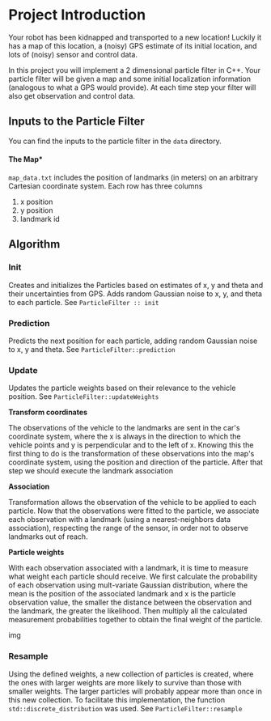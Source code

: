 # Project Introduction
Your robot has been kidnapped and transported to a new location! Luckily it has a map of this location, a (noisy) GPS estimate of its initial location, and lots of (noisy) sensor and control data.

In this project you will implement a 2 dimensional particle filter in C++. Your particle filter will be given a map and some initial localization information (analogous to what a GPS would provide). At each time step your filter will also get observation and control data. 

## Inputs to the Particle Filter
You can find the inputs to the particle filter in the `data` directory. 

#### The Map*
`map_data.txt` includes the position of landmarks (in meters) on an arbitrary Cartesian coordinate system. Each row has three columns
1. x position
2. y position
3. landmark id

## Algorithm

### Init

Creates and initializes the Particles based on estimates of x, y and theta and their uncertainties from GPS. Adds random Gaussian noise to x, y, and theta to each particle. See `ParticleFilter :: init`

### Prediction

Predicts the next position for each particle, adding random Gaussian noise to x, y and theta. See `ParticleFilter::prediction`

### Update

Updates the particle weights based on their relevance to the vehicle position. See `ParticleFilter::updateWeights`

**Transform coordinates**

The observations of the vehicle to the landmarks are sent in the car's coordinate system, where the x is always in the direction to which the vehicle points and y is perpendicular and to the left of x. Knowing this the first thing to do is the transformation of these observations into the map's coordinate system, using the position and direction of the particle. After that step we should execute the landmark association

**Association**

Transformation allows the observation of the vehicle to be applied to each particle. Now that the observations were fitted to the particle, we associate each observation with a landmark (using a nearest-neighbors data association), respecting the range of the sensor, in order not to observe  landmarks out of reach.

**Particle weights**

With each observation associated with a landmark, it is time to measure what weight each particle should receive. We first calculate the probability of each observation using mult-variate Gaussian distribution, where the mean is the position of the associated landmark and x is the particle observation value, the smaller the distance between the observation and the landmark, the greater the likelihood. Then multiply all the calculated measurement probabilities together to obtain the final weight of the particle.

img

### Resample

Using the defined weights, a new collection of particles is created, where the ones with larger weights are more likely to survive than those with smaller weights. The larger particles will probably appear more than once in this new collection.
To facilitate this implementation, the function `std::discrete_distribution` was used. See `ParticleFilter::resample`

